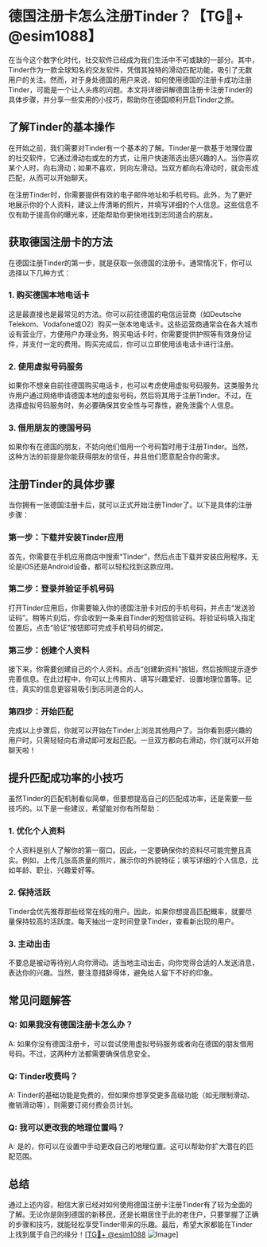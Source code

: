 # 德国注册卡怎么注册Tinder？【TG💪+ @esim1088】

在当今这个数字化时代，社交软件已经成为我们生活中不可或缺的一部分。其中，Tinder作为一款全球知名的交友软件，凭借其独特的滑动匹配功能，吸引了无数用户的关注。然而，对于身处德国的用户来说，如何使用德国的注册卡成功注册Tinder，可能是一个让人头疼的问题。本文将详细讲解德国注册卡注册Tinder的具体步骤，并分享一些实用的小技巧，帮助你在德国顺利开启Tinder之旅。

## 了解Tinder的基本操作

在开始之前，我们需要对Tinder有一个基本的了解。Tinder是一款基于地理位置的社交软件，它通过滑动右或左的方式，让用户快速筛选出感兴趣的人。当你喜欢某个人时，向右滑动；如果不喜欢，则向左滑动。当双方都向右滑动时，就会形成匹配，从而可以开始聊天。

在注册Tinder时，你需要提供有效的电子邮件地址和手机号码。此外，为了更好地展示你的个人资料，建议上传清晰的照片，并填写详细的个人信息。这些信息不仅有助于提高你的曝光率，还能帮助你更快地找到志同道合的朋友。

## 获取德国注册卡的方法

在德国注册Tinder的第一步，就是获取一张德国的注册卡。通常情况下，你可以选择以下几种方式：

### 1. **购买德国本地电话卡**

这是最直接也是最常见的方法。你可以前往德国的电信运营商（如Deutsche Telekom、Vodafone或O2）购买一张本地电话卡。这些运营商通常会在各大城市设有营业厅，方便用户办理业务。购买电话卡时，你需要提供护照等有效身份证件，并支付一定的费用。购买完成后，你可以立即使用该电话卡进行注册。

### 2. **使用虚拟号码服务**

如果你不想亲自前往德国购买电话卡，也可以考虑使用虚拟号码服务。这类服务允许用户通过网络申请德国本地的虚拟号码，然后将其用于注册Tinder。不过，在选择虚拟号码服务时，务必要确保其安全性与可靠性，避免泄露个人信息。

### 3. **借用朋友的德国号码**

如果你有在德国的朋友，不妨向他们借用一个号码暂时用于注册Tinder。当然，这种方法的前提是你能获得朋友的信任，并且他们愿意配合你的需求。

## 注册Tinder的具体步骤

当你拥有一张德国注册卡后，就可以正式开始注册Tinder了。以下是具体的注册步骤：

### 第一步：下载并安装Tinder应用

首先，你需要在手机应用商店中搜索“Tinder”，然后点击下载并安装应用程序。无论是iOS还是Android设备，都可以轻松找到这款应用。

### 第二步：登录并验证手机号码

打开Tinder应用后，你需要输入你的德国注册卡对应的手机号码，并点击“发送验证码”。稍等片刻后，你会收到一条来自Tinder的短信验证码。将验证码填入指定位置后，点击“验证”按钮即可完成手机号码的绑定。

### 第三步：创建个人资料

接下来，你需要创建自己的个人资料。点击“创建新资料”按钮，然后按照提示逐步完善信息。在此过程中，你可以上传照片、填写兴趣爱好、设置地理位置等。记住，真实的信息更容易吸引到志同道合的人。

### 第四步：开始匹配

完成以上步骤后，你就可以开始在Tinder上浏览其他用户了。当你看到感兴趣的用户时，只需轻轻向右滑动即可发起匹配。一旦双方都向右滑动，你们就可以开始聊天啦！

## 提升匹配成功率的小技巧

虽然Tinder的匹配机制看似简单，但要想提高自己的匹配成功率，还是需要一些技巧的。以下是一些建议，希望能对你有所帮助：

### 1. **优化个人资料**

个人资料是别人了解你的第一窗口。因此，一定要确保你的资料尽可能完整且真实。例如，上传几张高质量的照片，展示你的外貌特征；填写详细的个人信息，比如年龄、职业、兴趣爱好等。

### 2. **保持活跃**

Tinder会优先推荐那些经常在线的用户。因此，如果你想提高匹配概率，就要尽量保持较高的活跃度。每天抽出一定时间登录Tinder，查看新出现的用户。

### 3. **主动出击**

不要总是被动等待别人向你滑动。适当地主动出击，向你觉得合适的人发送消息，表达你的兴趣。当然，要注意措辞得体，避免给人留下不好的印象。

## 常见问题解答

### Q: 如果我没有德国注册卡怎么办？
A: 如果你没有德国注册卡，可以尝试使用虚拟号码服务或者向在德国的朋友借用号码。不过，这两种方法都需要确保信息安全。

### Q: Tinder收费吗？
A: Tinder的基础功能是免费的，但如果你想享受更多高级功能（如无限制滑动、撤销滑动等），则需要订阅付费会员计划。

### Q: 我可以更改我的地理位置吗？
A: 是的，你可以在设置中手动更改自己的地理位置。这可以帮助你扩大潜在的匹配范围。

## 总结

通过上述内容，相信大家已经对如何使用德国注册卡注册Tinder有了较为全面的了解。无论你是刚到德国的新移民，还是长期居住于此的老住户，只要掌握了正确的步骤和技巧，就能轻松享受Tinder带来的乐趣。最后，希望大家都能在Tinder上找到属于自己的缘分！[[TG💪+ @esim1088](https://t.me/s/esim1088) ![Image](https://i.postimg.cc/4NQfJmqS/Snipaste-2025-05-13-00-14-12.png)]